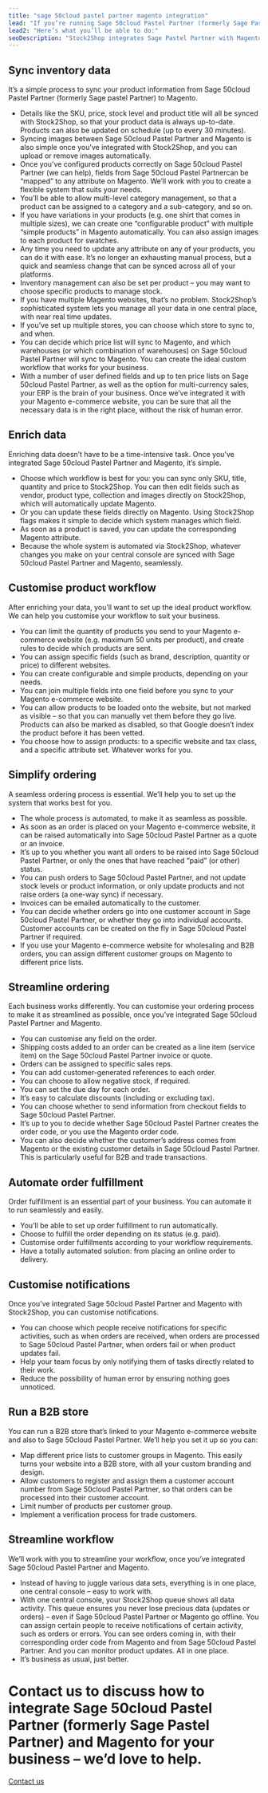 ```yaml
---
title: "sage 50cloud pastel partner magento integration"
lead: "If you’re running Sage 50cloud Pastel Partner (formerly Sage Pastel Partner) as your ERP and Magento as your e-commerce website, you’ll want them to be in sync to ensure the most seamless e-commerce experience. A Sage 50cloud Pastel Partner Magento integration will give you the optimal workflow."
lead2: "Here’s what you’ll be able to do:"
seoDescription: "Stock2Shop integrates Sage Pastel Partner with Magento to dramatically improve your workflow. Sync inventory data, automate orders and simplify your business with a Sage Pastel Partner Magento integration. Find out more!"
---
```


Sync inventory data
-------------------

It’s a simple process to sync your product information from Sage 50cloud Pastel Partner (formerly Sage pastel Partner) to Magento.

*   Details like the SKU, price, stock level and product title will all be synced with Stock2Shop, so that your product data is always up-to-date. Products can also be updated on schedule (up to every 30 minutes).
*   Syncing images between Sage 50cloud Pastel Partner and Magento is also simple once you’ve integrated with Stock2Shop, and you can upload or remove images automatically.
*   Once you’ve configured products correctly on Sage 50cloud Pastel Partner (we can help), fields from Sage 50cloud Pastel Partnercan be “mapped” to any attribute on Magento. We’ll work with you to create a flexible system that suits your needs.
*   You’ll be able to allow multi-level category management, so that a product can be assigned to a category and a sub-category, and so on.
*   If you have variations in your products (e.g. one shirt that comes in multiple sizes), we can create one “configurable product” with multiple “simple products” in Magento automatically. You can also assign images to each product for swatches.
*   Any time you need to update any attribute on any of your products, you can do it with ease. It’s no longer an exhausting manual process, but a quick and seamless change that can be synced across all of your platforms.
*   Inventory management can also be set per product – you may want to choose specific products to manage stock.
*   If you have multiple Magento websites, that’s no problem. Stock2Shop’s sophisticated system lets you manage all your data in one central place, with near real time updates.
*   If you’ve set up multiple stores, you can choose which store to sync to, and when.
*   You can decide which price list will sync to Magento, and which warehouses (or which combination of warehouses) on Sage 50cloud Pastel Partner will sync to Magento. You can create the ideal custom workflow that works for your business.
*   With a number of user defined fields and up to ten price lists on Sage 50cloud Pastel Partner, as well as the option for multi-currency sales, your ERP is the brain of your business. Once we’ve integrated it with your Magento e-commerce website, you can be sure that all the necessary data is in the right place, without the risk of human error.

Enrich data
-----------

Enriching data doesn’t have to be a time-intensive task. Once you’ve integrated Sage 50cloud Pastel Partner and Magento, it’s simple.

*   Choose which workflow is best for you: you can sync only SKU, title, quantity and price to Stock2Shop. You can then edit fields such as vendor, product type, collection and images directly on Stock2Shop, which will automatically update Magento.
*   Or you can update these fields directly on Magento. Using Stock2Shop flags makes it simple to decide which system manages which field.
*   As soon as a product is saved, you can update the corresponding Magento attribute.
*   Because the whole system is automated via Stock2Shop, whatever changes you make on your central console are synced with Sage 50cloud Pastel Partner and Magento, seamlessly.

Customise product workflow
--------------------------

After enriching your data, you’ll want to set up the ideal product workflow. We can help you customise your workflow to suit your business.

*   You can limit the quantity of products you send to your Magento e-commerce website (e.g. maximum 50 units per product), and create rules to decide which products are sent.
*   You can assign specific fields (such as brand, description, quantity or price) to different websites.
*   You can create configurable and simple products, depending on your needs.
*   You can join multiple fields into one field before you sync to your Magento e-commerce website.
*   You can allow products to be loaded onto the website, but not marked as visible – so that you can manually vet them before they go live. Products can also be marked as disabled, so that Google doesn’t index the product before it has been vetted.
*   You choose how to assign products: to a specific website and tax class, and a specific attribute set. Whatever works for you.

Simplify ordering
-----------------

A seamless ordering process is essential. We’ll help you to set up the system that works best for you.

*   The whole process is automated, to make it as seamless as possible.
*   As soon as an order is placed on your Magento e-commerce website, it can be raised automatically into Sage 50cloud Pastel Partner as a quote or an invoice.
*   It’s up to you whether you want all orders to be raised into Sage 50cloud Pastel Partner, or only the ones that have reached “paid” (or other) status.
*   You can push orders to Sage 50cloud Pastel Partner, and not update stock levels or product information, or only update products and not raise orders (a one-way sync) if necessary.
*   Invoices can be emailed automatically to the customer.
*   You can decide whether orders go into one customer account in Sage 50cloud Pastel Partner, or whether they go into individual accounts. Customer accounts can be created on the fly in Sage 50cloud Pastel Partner if required.
*   If you use your Magento e-commerce website for wholesaling and B2B orders, you can assign different customer groups on Magento to different price lists.

Streamline ordering
-------------------

Each business works differently. You can customise your ordering process to make it as streamlined as possible, once you’ve integrated Sage 50cloud Pastel Partner and Magento.

*   You can customise any field on the order.
*   Shipping costs added to an order can be created as a line item (service item) on the Sage 50cloud Pastel Partner invoice or quote.
*   Orders can be assigned to specific sales reps.
*   You can add customer-generated references to each order.
*   You can choose to allow negative stock, if required.
*   You can set the due day for each order.
*   It’s easy to calculate discounts (including or excluding tax).
*   You can choose whether to send information from checkout fields to Sage 50cloud Pastel Partner.
*   It’s up to you to decide whether Sage 50cloud Pastel Partner creates the order code, or you use the Magento order code.
*   You can also decide whether the customer’s address comes from Magento or the existing customer details in Sage 50cloud Pastel Partner. This is particularly useful for B2B and trade transactions.

Automate order fulfillment
--------------------------

Order fulfillment is an essential part of your business. You can automate it to run seamlessly and easily.

*   You’ll be able to set up order fulfillment to run automatically.
*   Choose to fulfill the order depending on its status (e.g. paid).
*   Customise order fulfillments according to your workflow requirements.
*   Have a totally automated solution: from placing an online order to delivery.

Customise notifications
-----------------------

Once you’ve integrated Sage 50cloud Pastel Partner and Magento with Stock2Shop, you can customise notifications.

*   You can choose which people receive notifications for specific activities, such as when orders are received, when orders are processed to Sage 50cloud Pastel Partner, when orders fail or when product updates fail.
*   Help your team focus by only notifying them of tasks directly related to their work.
*   Reduce the possibility of human error by ensuring nothing goes unnoticed.

Run a B2B store
---------------

You can run a B2B store that’s linked to your Magento e-commerce website and also to Sage 50cloud Pastel Partner. We’ll help you set it up so you can:

*   Map different price lists to customer groups in Magento. This easily turns your website into a B2B store, with all your custom branding and design.
*   Allow customers to register and assign them a customer account number from Sage 50cloud Pastel Partner, so that orders can be processed into their customer account.
*   Limit number of products per customer group.
*   Implement a verification process for trade customers.

Streamline workflow
-------------------

We’ll work with you to streamline your workflow, once you’ve integrated Sage 50cloud Pastel Partner and Magento.

*   Instead of having to juggle various data sets, everything is in one place, one central console – easy to work with.
*   With one central console, your Stock2Shop queue shows all data activity. This queue ensures you never lose precious data (updates or orders) – even if Sage 50cloud Pastel Partner or Magento go offline. You can assign certain people to receive notifications of certain activity, such as orders or errors. You can see orders coming in, with their corresponding order code from Magento and from Sage 50cloud Pastel Partner. And you can monitor product updates. All in one place.
*   It’s business as usual, just better.

Contact us to discuss how to integrate Sage 50cloud Pastel Partner (formerly Sage Pastel Partner) and Magento for your business – we’d love to help.
====================================================================================================================================================

[Contact us](/contact-us "Contact Stock2Shop")
